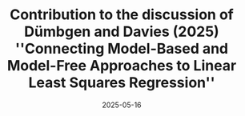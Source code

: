 ---
title: "Contribution to the discussion of Dümbgen and Davies (2025) ''Connecting Model-Based and Model-Free Approaches to Linear Least Squares Regression''"
collection: publications
category: contributions
permalink: /publication/costa2025_contribution_statistica
#abstract: ''  # Abstract
date: 2025-05-16
venue: 'Statistica (to appear)'
abbr: "Statistical Inference"
#slidesurl: 'http://academicpages.github.io/files/slides1.pdf'
#paperurl: ''  # Link to PDF
#citation: ''  # BibTeX Citation
authors: "<u>Efthymios Costa</u>, and Ioanna Papatsouma"  # You can add this if not yet defined
---